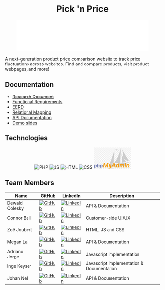 <h1 align="center"> Pick 'n Price </h1>
<p align="center">
<img src = "https://github.com/u23608821/COS221_Assignment_5/blob/master/src/public/images/Logo-3.png" alt="Logo" width="430" height="100">  
</p>
<p> A next-generation product price comparison website to track price fluctuations across websites. Find and compare products, visit product webpages, and more!</p>

## Documentation
* [Research Document](https://github.com/u23608821/COS221_Assignment_5/blob/documentation-readme/The%2BPrimary%2BKeys%2BResearch.pdf)
* [Functional Requirements](https://github.com/u23608821/COS221_Assignment_5/blob/documentation-readme/COS221-FR.pdf)
* [EERD](https://github.com/u23608821/COS221_Assignment_5/blob/master/The%20Primary%20keys%20(E)ER_V6.drawio.pdf)
* [Relational Mapping](https://github.com/u23608821/COS221_Assignment_5/blob/master/Relational%20mapping%20Updated.drawio.pdf)
* [API Documentation](https://github.com/u23608821/COS221_Assignment_5/blob/master/API_Documentation.md)
* [Demo slides](https://github.com/u23608821/COS221_Assignment_5/blob/master/slides%20COS221%20P5.pptx)

## Technologies
<p align="center">
  <span style="margin: 0 100 px;"><img src="https://raw.githubusercontent.com/marwin1991/profile-technology-icons/refs/heads/main/icons/php.png" width="80" height="80" alt="PHP"></span>
  <span style="margin: 0 100 px;"><img src="https://raw.githubusercontent.com/marwin1991/profile-technology-icons/refs/heads/main/icons/javascript.png" width="80" height="80" alt="JS"></span>
  <span style="margin: 0 100 px;"><img src="https://raw.githubusercontent.com/marwin1991/profile-technology-icons/refs/heads/main/icons/html.png" width="80" height="80" alt="HTML"></span>
  <span style="margin: 0 100 px;"><img src="https://raw.githubusercontent.com/marwin1991/profile-technology-icons/refs/heads/main/icons/css.png" width="80" height="80" alt="CSS"></span>
  <span style="margin: 0 100 px;"><img src="https://github.com/u23608821/COS221_Assignment_5/blob/documentation-readme/src/public/images/phpmyadmin.jpg" width="120" height="70" alt="PHPMyAdmin"></span>
</p>


## Team Members
| Name | GitHub | LinkedIn | Description |
|------|--------|----------|-------------|
| Dewald Colesky | [![GitHub](https://img.shields.io/badge/GitHub-000?logo=github&logoColor=white)](https://github.com/amJohnnyma) | [![LinkedIn](https://img.shields.io/badge/LinkedIn-0077B5?logo=linkedin&logoColor=white)](https://www.linkedin.com/in/dewald-colesky-165400217/) | API & Documentation |
| Connor Bell | [![GitHub](https://img.shields.io/badge/GitHub-000?logo=github&logoColor=white)](https://github.com/u24569608) | [![LinkedIn](https://img.shields.io/badge/LinkedIn-0077B5?logo=linkedin&logoColor=white)](https://www.linkedin.com/in/connorbellup/) | Customer-side UI/UX |
| Zoë Joubert | [![GitHub](https://img.shields.io/badge/GitHub-000?logo=github&logoColor=white)](https://github.com/ZoeJ72005) | [![LinkedIn](https://img.shields.io/badge/LinkedIn-0077B5?logo=linkedin&logoColor=white)](https://www.linkedin.com/in/zo%C3%AB-joubert-8b494835a/) | HTML, JS and CSS |
| Megan Lai | [![GitHub](https://img.shields.io/badge/GitHub-000?logo=github&logoColor=white)](https://github.com/Megglez) | [![LinkedIn](https://img.shields.io/badge/LinkedIn-0077B5?logo=linkedin&logoColor=white)](https://www.linkedin.com/in/megan-lai-720685368/) | API & Documentation |
| Adriano Jorge  | [![GitHub](https://img.shields.io/badge/GitHub-000?logo=github&logoColor=white)](https://github.com/Adri4no098) | [![LinkedIn](https://img.shields.io/badge/LinkedIn-0077B5?logo=linkedin&logoColor=white)]() | Javascript implementation |
| Inge Keyser | [![GitHub](https://img.shields.io/badge/GitHub-000?logo=github&logoColor=white)](https://github.com/u23544563) | [![LinkedIn](https://img.shields.io/badge/LinkedIn-0077B5?logo=linkedin&logoColor=white)](https://www.linkedin.com/in/inge-k-a8b1b5266/) | Javascript Implementation & Documentation |
| Johan Nel | [![GitHub](https://img.shields.io/badge/GitHub-000?logo=github&logoColor=white)](https://github.com/FJNel) | [![LinkedIn](https://img.shields.io/badge/LinkedIn-0077B5?logo=linkedin&logoColor=white)]() | API & Documentation |

